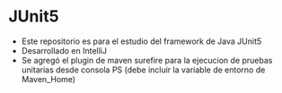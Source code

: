 # JUnit5
* Este repositorio es para el estudio del framework de Java JUnit5
* Desarrollado en IntelliJ
* Se agregó el plugin de maven surefire para la ejecucion de pruebas unitarias desde consola PS (debe incluir la variable de entorno de Maven_Home)

